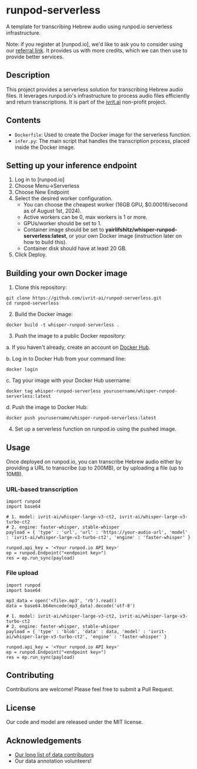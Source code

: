 # runpod-serverless

A template for transcribing Hebrew audio using runpod.io serverless infrastructure.

Note: if you register at [runpod.io], we'd like to ask you to consider using our [referral link](https://runpod.io/?ref=06octndf).
It provides us with more credits, which we can then use to provide better services.

## Description

This project provides a serverless solution for transcribing Hebrew audio files. It leverages runpod.io's infrastructure to process audio files efficiently and return transcriptions.
It is part of the [ivrit.ai](https://ivrit.ai) non-profit project.

## Contents

- `Dockerfile`: Used to create the Docker image for the serverless function.
- `infer.py`: The main script that handles the transcription process, placed inside the Docker image.

## Setting up your inference endpoint

1. Log in to [runpod.io]
2. Choose Menu->Serverless
3. Choose New Endpoint
4. Select the desired worker configuration.
   - You can choose the cheapest worker (16GB GPU, $0.00016/second as of August 1st, 2024).
   - Active workers can be 0, max workers is 1 or more.
   - GPUs/worker should be set to 1.
   - Container image should be set to **yairlifshitz/whisper-runpod-serverless:latest**, or your own Docker image (instruction later on how to build this).
   - Container disk should have at least 20 GB.
5. Click Deploy.

## Building your own Docker image

1. Clone this repository:

```
git clone https://github.com/ivrit-ai/runpod-serverless.git
cd runpod-serverless
```

2. Build the Docker image:

```
docker build -t whisper-runpod-serverless .
```

3. Push the image to a public Docker repository:

a. If you haven't already, create an account on [Docker Hub](https://hub.docker.com/).

b. Log in to Docker Hub from your command line:
   ```
   docker login
   ```

c. Tag your image with your Docker Hub username:
   ```
   docker tag whisper-runpod-serverless yourusername/whisper-runpod-serverless:latest
   ```

d. Push the image to Docker Hub:
   ```
   docker push yourusername/whisper-runpod-serverless:latest
   ```

4. Set up a serverless function on runpod.io using the pushed image.

## Usage

Once deployed on runpod.io, you can transcribe Hebrew audio either by providing a URL to transcribe (up to 200MB), or by uploading a file (up to 10MB).

### URL-based transcription

```
import runpod
import base64

# 1. model: ivrit-ai/whisper-large-v3-ct2, ivrit-ai/whisper-large-v3-turbo-ct2
# 2. engine: faster-whisper, stable-whisper
payload = { 'type' : 'url', 'url' : 'https://your-audio-url', 'model' : 'ivrit-ai/whisper-large-v3-turbo-ct2', 'engine' : 'faster-whisper' }

runpod.api_key = '<Your runpod.io API key>'
ep = runpod.Endpoint("<endpoint key>")
res = ep.run_sync(payload)
```

### File upload

```
import runpod
import base64

mp3_data = open('<file>.mp3', 'rb').read()
data = base64.b64encode(mp3_data).decode('utf-8')

# 1. model: ivrit-ai/whisper-large-v3-ct2, ivrit-ai/whisper-large-v3-turbo-ct2
# 2. engine: faster-whisper, stable-whisper
payload = { 'type' : 'blob', 'data' : data, 'model' : 'ivrit-ai/whisper-large-v3-turbo-ct2', 'engine' : 'faster-whisper' }

runpod.api_key = '<Your runpod.io API key>'
ep = runpod.Endpoint("<endpoint key>")
res = ep.run_sync(payload)
```

## Contributing

Contributions are welcome! Please feel free to submit a Pull Request.

## License

Our code and model are released under the MIT license.

## Acknowledgements

- [Our long list of data contributors](https://www.ivrit.ai/en/credits)
- Our data annotation volunteers!
